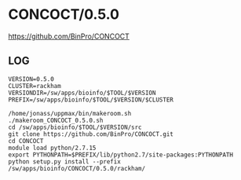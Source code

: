 CONCOCT/0.5.0
========================

<https://github.com/BinPro/CONCOCT>

LOG
---

    VERSION=0.5.0
    CLUSTER=rackham
    VERSIONDIR=/sw/apps/bioinfo/$TOOL/$VERSION
    PREFIX=/sw/apps/bioinfo/$TOOL/$VERSION/$CLUSTER

    /home/jonass/uppmax/bin/makeroom.sh
    ./makeroom_CONCOCT_0.5.0.sh
    cd /sw/apps/bioinfo/$TOOL/$VERSION/src
    git clone https://github.com/BinPro/CONCOCT.git
    cd CONCOCT
    module load python/2.7.15
    export PYTHONPATH=$PREFIX/lib/python2.7/site-packages:PYTHONPATH
    python setup.py install --prefix /sw/apps/bioinfo/CONCOCT/0.5.0/rackham/
